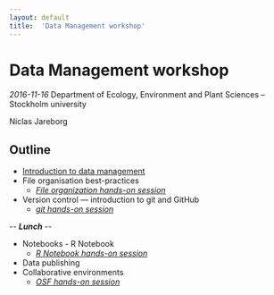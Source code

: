 ```yaml
---
layout: default
title:  'Data Management workshop'
---
```


# Data Management workshop
_2016-11-16_
Department of Ecology, Environment and Plant Sciences – Stockholm university

Niclas Jareborg

## Outline

- [Introduction to data management](slides/Data_Management_slides.html#4)
- File organisation best-practices
    - [_File organization hands-on session_](exercises/1-organization.html)
- Version control — introduction to git and GitHub
    - [_git hands-on session_](exercises/2-git.html)

<div class="centered">
-- <b><em>Lunch</em></b> --
</div>

- Notebooks - R Notebook
    - [_R Notebook hands-on session_](exercises/3-Rnotebooks.html)
- Data publishing
- Collaborative environments
    - [_OSF hands-on session_](exercises/4-osf.html)
